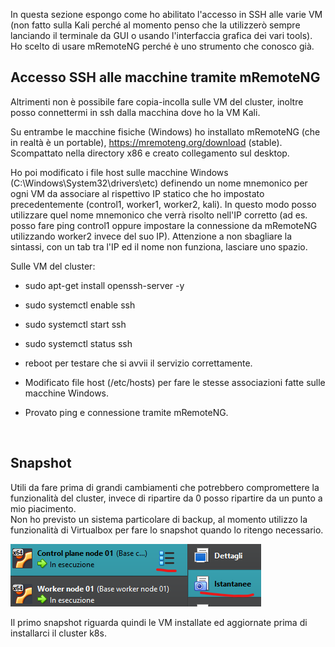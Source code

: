 In questa sezione espongo come ho abilitato l'accesso in SSH alle varie VM (non fatto sulla Kali perché al momento penso che la utilizzerò sempre lanciando il terminale da GUI o usando l'interfaccia grafica dei vari tools).  
Ho scelto di usare mRemoteNG perché è uno strumento che conosco già.

## Accesso SSH alle macchine tramite mRemoteNG

Altrimenti non è possibile fare copia-incolla sulle VM del cluster, inoltre posso connettermi in ssh dalla macchina dove ho la VM Kali.

Su entrambe le macchine fisiche (Windows) ho installato mRemoteNG (che in realtà è un portable), https://mremoteng.org/download (stable). Scompattato nella directory x86 e creato collegamento sul desktop.

Ho poi modificato i file host sulle macchine Windows (C:\\Windows\\System32\\drivers\\etc) definendo un nome mnemonico per ogni VM da associare al rispettivo IP statico che ho impostato precedentemente (control1, worker1, worker2, kali). In questo modo posso utilizzare quel nome mnemonico che verrà risolto nell'IP corretto (ad es. posso fare ping control1 oppure impostare la connessione da mRemoteNG utilizzando worker2 invece del suo IP). Attenzione a non sbagliare la sintassi, con un tab tra l'IP ed il nome non funziona, lasciare uno spazio.

Sulle VM del cluster:

- sudo apt-get install openssh-server -y
    
- sudo systemctl enable ssh
    
- sudo systemctl start ssh
    
- sudo systemctl status ssh
    
- reboot per testare che si avvii il servizio correttamente.
    
- Modificato file host (/etc/hosts) per fare le stesse associazioni fatte sulle macchine Windows.
    
- Provato ping e connessione tramite mRemoteNG.
    

&nbsp;

## Snapshot

Utili da fare prima di grandi cambiamenti che potrebbero compromettere la funzionalità del cluster, invece di ripartire da 0 posso ripartire da un punto a mio piacimento.  
Non ho previsto un sistema particolare di backup, al momento utilizzo la funzionalità di Virtualbox per fare lo snapshot quando lo ritengo necessario.

![63f973095845081fc1e843cb80095359.png](../../../_resources/63f973095845081fc1e843cb80095359.png)

Il primo snapshot riguarda quindi le VM installate ed aggiornate prima di installarci il cluster k8s.